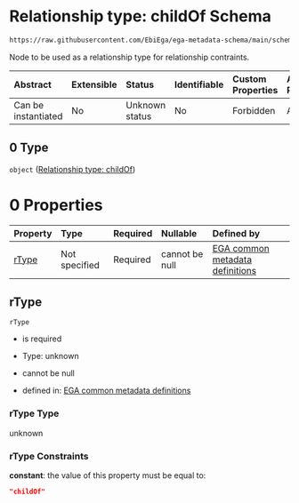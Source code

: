 # Relationship type: childOf Schema

```txt
https://raw.githubusercontent.com/EbiEga/ega-metadata-schema/main/schemas/EGA.policy.json#/properties/policyRelationships/items/allOf/1/anyOf/2/allOf/0/anyOf/0
```

Node to be used as a relationship type for relationship contraints.

| Abstract            | Extensible | Status         | Identifiable | Custom Properties | Additional Properties | Access Restrictions | Defined In                                                                   |
| :------------------ | :--------- | :------------- | :----------- | :---------------- | :-------------------- | :------------------ | :--------------------------------------------------------------------------- |
| Can be instantiated | No         | Unknown status | No           | Forbidden         | Allowed               | none                | [EGA.policy.json\*](../../../schemas/EGA.policy.json "open original schema") |

## 0 Type

`object` ([Relationship type: childOf](ega-12-definitions-relationship-type-childof.md))

# 0 Properties

| Property        | Type          | Required | Nullable       | Defined by                                                                                                                                                                                                                                             |
| :-------------- | :------------ | :------- | :------------- | :----------------------------------------------------------------------------------------------------------------------------------------------------------------------------------------------------------------------------------------------------- |
| [rType](#rtype) | Not specified | Required | cannot be null | [EGA common metadata definitions](ega-12-definitions-relationship-type-childof-properties-rtype.md "https://raw.githubusercontent.com/EbiEga/ega-metadata-schema/main/schemas/EGA.common-definitions.json#/definitions/rTypeChildOf/properties/rType") |

## rType



`rType`

*   is required

*   Type: unknown

*   cannot be null

*   defined in: [EGA common metadata definitions](ega-12-definitions-relationship-type-childof-properties-rtype.md "https://raw.githubusercontent.com/EbiEga/ega-metadata-schema/main/schemas/EGA.common-definitions.json#/definitions/rTypeChildOf/properties/rType")

### rType Type

unknown

### rType Constraints

**constant**: the value of this property must be equal to:

```json
"childOf"
```
